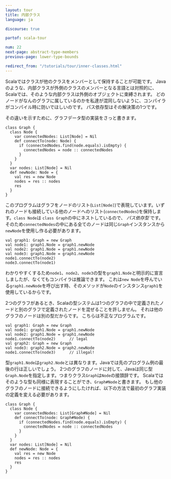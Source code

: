 ```yaml
---
layout: tour
title: 内部クラス
language: ja

discourse: true

partof: scala-tour

num: 22
next-page: abstract-type-members
previous-page: lower-type-bounds

redirect_from: "/tutorials/tour/inner-classes.html"
---
```


Scalaではクラスが他のクラスをメンバーとして保持することが可能です。
Javaのような、内部クラスが外側のクラスのメンバーとなる言語とは対照的に、Scalaでは、そのような内部クラスは外側のオブジェクトに束縛されます。
どのノードがなんのグラフに属しているのかを私達が混同しないように、コンパイラがコンパイル時に防いでほしいのです。
パス依存型はその解決策の1つです。

その違いを示すために、グラフデータ型の実装をさっと書きます。

```tut
class Graph {
  class Node {
    var connectedNodes: List[Node] = Nil
    def connectTo(node: Node) {
      if (connectedNodes.find(node.equals).isEmpty) {
        connectedNodes = node :: connectedNodes
      }
    }
  }
  var nodes: List[Node] = Nil
  def newNode: Node = {
    val res = new Node
    nodes = res :: nodes
    res
  }
}
```
このプログラムはグラフをノードのリスト(`List[Node]`)で表現しています。いずれのノードも接続している他のノードへのリスト(`connectedNodes`)を保持します。`class Node`は `class Graph`の中にネストしているので、 _パス依存型_ です。
そのため`connectedNodes`の中にある全てのノードは同じ`Graph`インスタンスから`newNode`を使用し作る必要があります。

```tut
val graph1: Graph = new Graph
val node1: graph1.Node = graph1.newNode
val node2: graph1.Node = graph1.newNode
val node3: graph1.Node = graph1.newNode
node1.connectTo(node2)
node3.connectTo(node1)
```
わかりやすくするため`node1`、`node2`、`node3`の型を`graph1.Node`と明示的に宣言しましたが、なくてもコンパイラは推論できます。
これは`new Node`を呼んでいる`graph1.newNode`を呼び出す時、そのメソッドが`Node`のインスタンス`graph1`を使用しているからです。

2つのグラフがあるとき、Scalaの型システムは1つのグラフの中で定義されたノードと別のグラフで定義されたノードを混ぜることを許しません。
それは他のグラフのノードは別の型だからです。
こちらは不正なプログラムです。

```
val graph1: Graph = new Graph
val node1: graph1.Node = graph1.newNode
val node2: graph1.Node = graph1.newNode
node1.connectTo(node2)      // legal
val graph2: Graph = new Graph
val node3: graph2.Node = graph2.newNode
node1.connectTo(node3)      // illegal!
```
型`graph1.Node`は`graph2.Node`とは異なります。Javaでは先のプログラム例の最後の行は正しいでしょう。
2つのグラフのノードに対して、Javaは同じ型`Graph.Node`を指定します。つまりクラス`Graph`は`Node`の接頭辞です。
Scalaではそのような型も同様に表現することができ、`Graph#Node`と書きます。
もし他のグラフのノードに接続できるようにしたければ、以下の方法で最初のグラフ実装の定義を変える必要があります。

```tut
class Graph {
  class Node {
    var connectedNodes: List[Graph#Node] = Nil
    def connectTo(node: Graph#Node) {
      if (connectedNodes.find(node.equals).isEmpty) {
        connectedNodes = node :: connectedNodes
      }
    }
  }
  var nodes: List[Node] = Nil
  def newNode: Node = {
    val res = new Node
    nodes = res :: nodes
    res
  }
}
```
